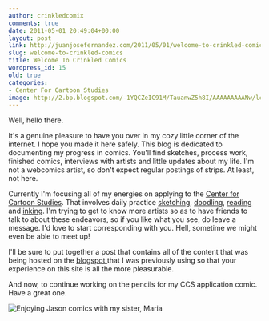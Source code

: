 ```yaml
---
author: crinkledcomix
comments: true
date: 2011-05-01 20:49:04+00:00
layout: post
link: http://juanjosefernandez.com/2011/05/01/welcome-to-crinkled-comics/
slug: welcome-to-crinkled-comics
title: Welcome To Crinkled Comics
wordpress_id: 15
old: true
categories:
- Center For Cartoon Studies
image: http://2.bp.blogspot.com/-1YQCZeIC91M/TauanwZ5h8I/AAAAAAAAANw/lctFo8wERtc/s1600/squiggle%2Bfriend%2B2.jpeg
---
```

Well, hello there.

It's a genuine pleasure to have you over in my cozy little corner of the internet. I hope you made it here safely. This blog is dedicated to documenting my progress in comics. You'll find sketches, process work, finished comics, interviews with artists and little updates about my life. I'm not a webcomics artist, so don't expect regular postings of strips. At least, not here.

Currently I'm focusing all of my energies on applying to the [Center for Cartoon Studies](http://www.cartoonstudies.org/). That involves daily practice [sketching](http://4.bp.blogspot.com/-U3EbBrecMCk/Ta3wiklm0hI/AAAAAAAAAPA/jOmvYFPFAgA/s1600/squiggle%2Bfriend.jpeg), [doodling](http://2.bp.blogspot.com/-1YQCZeIC91M/TauanwZ5h8I/AAAAAAAAANw/lctFo8wERtc/s1600/squiggle%2Bfriend%2B2.jpeg), [reading](http://webdoc.nyumc.org/nyumc/files/studentaffairs/u12/Of_Human_Bondage.jpg) and [inking](http://1.bp.blogspot.com/-k7N2d4RlSK0/TZpSxBYot6I/AAAAAAAAAM4/Z4wmWMisOdg/s1600/aurora%2Bcomic.gif). I'm trying to get to know more artists so as to have friends to talk to about these endeavors, so if you like what you see, do leave a message. I'd love to start corresponding with you. Hell, sometime we might even be able to meet up!

I'll be sure to put together a post that contains all of the content that was being hosted on the [blogspot ](http://crinkledcomics.blogspot.com/)that I was previously using so that your experience on this site is all the more pleasurable.

And now, to continue working on the pencils for my CCS application comic. Have a great one.

![Enjoying Jason comics with my sister, Maria](http://fernandezjuanjose.files.wordpress.com/2011/05/juf2-otawa-1296.jpg "Enjoying Jason comics with my sister, Maria")
